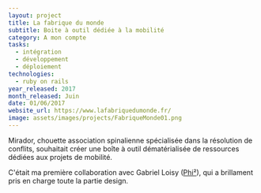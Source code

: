 ```yaml
---
layout: project
title: La fabrique du monde
subtitle: Boite à outil dédiée à la mobilité
category: A mon compte
tasks:
  - intégration
  - développement
  - déploiement
technologies:
  - ruby on rails
year_released: 2017
month_released: Juin
date: 01/06/2017
website_url: https://www.lafabriquedumonde.fr/
image: assets/images/projects/FabriqueMonde01.png
---
```

Mirador, chouette association spinalienne spécialisée dans la résolution de conflits, souhaitait créer une boîte à outil dématérialisée de ressources dédiées aux projets de mobilité.

C'était ma première collaboration avec Gabriel Loisy ([Phi²](http://phicarre.fr/)), qui a brillament pris en charge toute la partie design.
